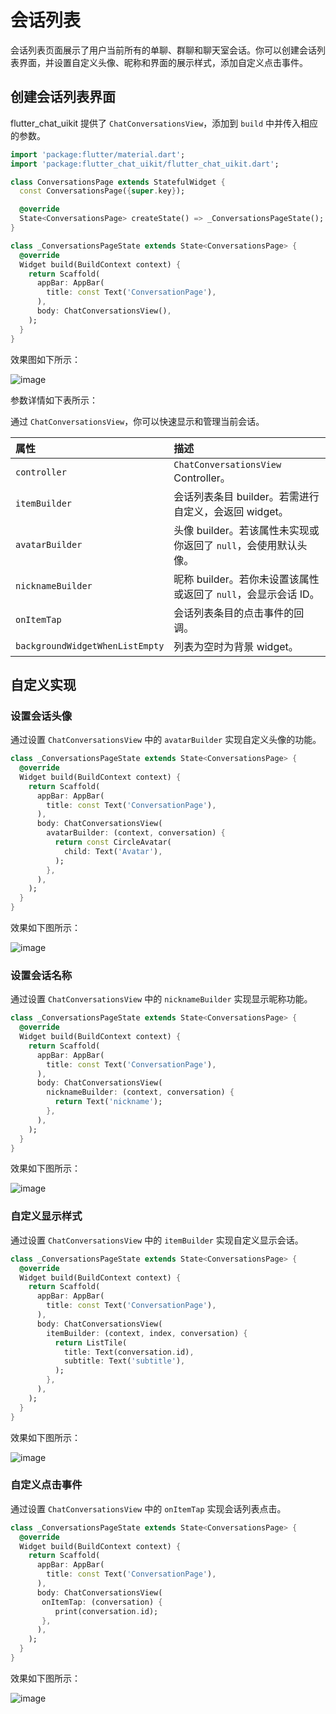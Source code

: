# 会话列表

会话列表页面展示了用户当前所有的单聊、群聊和聊天室会话。你可以创建会话列表界面，并设置自定义头像、昵称和界面的展示样式，添加自定义点击事件。

## 创建会话列表界面

flutter_chat_uikit 提供了 `ChatConversationsView`，添加到 `build` 中并传入相应的参数。

```dart
import 'package:flutter/material.dart'; 
import 'package:flutter_chat_uikit/flutter_chat_uikit.dart';

class ConversationsPage extends StatefulWidget {
  const ConversationsPage({super.key});

  @override
  State<ConversationsPage> createState() => _ConversationsPageState();
}

class _ConversationsPageState extends State<ConversationsPage> {
  @override
  Widget build(BuildContext context) {
    return Scaffold(
      appBar: AppBar(
        title: const Text('ConversationPage'),
      ),
      body: ChatConversationsView(),
    );
  }
}
```

效果图如下所示：

![image](@static/images/uikitflutter/ChatConversationsView.png)

参数详情如下表所示：

通过 `ChatConversationsView`，你可以快速显示和管理当前会话。

| 属性 | 描述 |
| :-------------- | :----- |
| `controller` | `ChatConversationsView` Controller。 |
| `itemBuilder` | 会话列表条目 builder。若需进行自定义，会返回 widget。 |
| `avatarBuilder` | 头像 builder。若该属性未实现或你返回了 `null`，会使用默认头像。|
| `nicknameBuilder` | 昵称 builder。若你未设置该属性或返回了 `null`，会显示会话 ID。 |
| `onItemTap` | 会话列表条目的点击事件的回调。 |
| `backgroundWidgetWhenListEmpty` | 列表为空时为背景 widget。 |

## 自定义实现

### 设置会话头像

通过设置 `ChatConversationsView` 中的 `avatarBuilder` 实现自定义头像的功能。

```dart
class _ConversationsPageState extends State<ConversationsPage> {
  @override
  Widget build(BuildContext context) {
    return Scaffold(
      appBar: AppBar(
        title: const Text('ConversationPage'),
      ),
      body: ChatConversationsView(
        avatarBuilder: (context, conversation) {
          return const CircleAvatar(
            child: Text('Avatar'),
          );
        },
      ),
    );
  }
}
```

效果如下图所示：

![image](@static/images/uikitflutter/ChatConversationsView_avatar.png)

### 设置会话名称

通过设置 `ChatConversationsView` 中的 `nicknameBuilder` 实现显示昵称功能。

```dart
class _ConversationsPageState extends State<ConversationsPage> {
  @override
  Widget build(BuildContext context) {
    return Scaffold(
      appBar: AppBar(
        title: const Text('ConversationPage'),
      ),
      body: ChatConversationsView(
        nicknameBuilder: (context, conversation) {
          return Text('nickname');
        },
      ),
    );
  }
}
```

效果如下图所示：

![image](@static/images/uikitflutter/ChatConversationsView_nickname.png)

### 自定义显示样式

通过设置 `ChatConversationsView` 中的 `itemBuilder` 实现自定义显示会话。

```dart
class _ConversationsPageState extends State<ConversationsPage> {
  @override
  Widget build(BuildContext context) {
    return Scaffold(
      appBar: AppBar(
        title: const Text('ConversationPage'),
      ),
      body: ChatConversationsView(
        itemBuilder: (context, index, conversation) {
          return ListTile(
            title: Text(conversation.id),
            subtitle: Text('subtitle'),
          );
        },
      ),
    );
  }
}
```
效果如下图所示：

![image](@static/images/uikitflutter/ChatConversationsView_custom.png)

### 自定义点击事件

通过设置 `ChatConversationsView` 中的 `onItemTap` 实现会话列表点击。

```dart
class _ConversationsPageState extends State<ConversationsPage> {
  @override
  Widget build(BuildContext context) {
    return Scaffold(
      appBar: AppBar(
        title: const Text('ConversationPage'),
      ),
      body: ChatConversationsView(
       onItemTap: (conversation) {
          print(conversation.id);
       },
      ),
    );
  }
}
```
效果如下图所示：

![image](@static/images/uikitflutter/ChatConversationsView_click.png)
